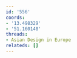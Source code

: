 ```yaml
---
id: '556'
coords:
- '13.498329'
- '51.160148'
threads:
- Asian Design in Europe
relateds: []
---
```

